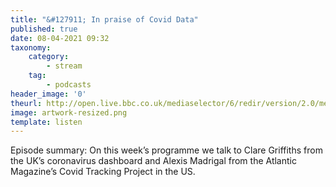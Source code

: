 ```yaml
---
title: "&#127911; In praise of Covid Data"
published: true
date: 08-04-2021 09:32
taxonomy:
    category:
        - stream
    tag:
        - podcasts
header_image: '0'
theurl: http://open.live.bbc.co.uk/mediaselector/6/redir/version/2.0/mediaset/audio-nondrm-download/proto/http/vpid/p09byplk.mp3
image: artwork-resized.png
template: listen
--- 
```

Episode summary: On this week’s programme we talk to Clare Griffiths from the UK’s coronavirus dashboard and Alexis Madrigal from the Atlantic Magazine’s Covid Tracking Project in the US.
